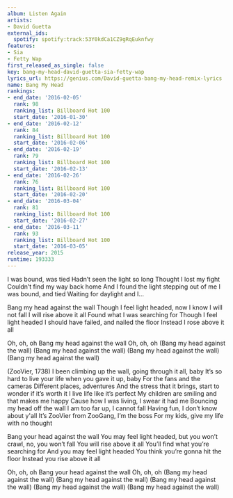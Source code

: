 ```yaml
---
album: Listen Again
artists:
- David Guetta
external_ids:
  spotify: spotify:track:53Y0kdCa1CZ9gRqEuknfwy
features:
- Sia
- Fetty Wap
first_released_as_single: false
key: bang-my-head-david-guetta-sia-fetty-wap
lyrics_url: https://genius.com/David-guetta-bang-my-head-remix-lyrics
name: Bang My Head
rankings:
- end_date: '2016-02-05'
  rank: 98
  ranking_list: Billboard Hot 100
  start_date: '2016-01-30'
- end_date: '2016-02-12'
  rank: 84
  ranking_list: Billboard Hot 100
  start_date: '2016-02-06'
- end_date: '2016-02-19'
  rank: 79
  ranking_list: Billboard Hot 100
  start_date: '2016-02-13'
- end_date: '2016-02-26'
  rank: 76
  ranking_list: Billboard Hot 100
  start_date: '2016-02-20'
- end_date: '2016-03-04'
  rank: 81
  ranking_list: Billboard Hot 100
  start_date: '2016-02-27'
- end_date: '2016-03-11'
  rank: 93
  ranking_list: Billboard Hot 100
  start_date: '2016-03-05'
release_year: 2015
runtime: 193333
---
```

I was bound, was tied
Hadn’t seen the light so long
Thought I lost my fight
Couldn’t find my way back home
And I found the light stepping out of me
I was bound, and tied
Waiting for daylight and I…


Bang my head against the wall
Though I feel light headed, now I know I will not fall
I will rise above it all
Found what I was searching for
Though I feel light headed
I should have failed, and nailed the floor
Instead I rose above it all


Oh, oh, oh
Bang my head against the wall
Oh, oh, oh
(Bang my head against the wall)
(Bang my head against the wall)
(Bang my head against the wall)
(Bang my head against the wall)


(ZooVier, 1738)
I been climbing up the wall, going through it all, baby
It’s so hard to live your life when you gave it up, baby
For the fans and the cameras
Different places, adventures
And the stress that it brings, start to wonder if it’s worth it
I live life like it’s perfect
My children are smiling and that makes me happy
Cause how I was living, I swear it had me
Bouncing my head off the wall
I am too far up, I cannot fall
Having fun, I don’t know about y'all
It’s ZooVier from ZooGang, I’m the boss
For my kids, give my life with no thought


Bang your head against the wall
You may feel light headed, but you won’t crawl, no, you won’t fall
You will rise above it all
You’ll find what you’re searching for
And you may feel light headed
You think you’re gonna hit the floor
Instead you rise above it all


Oh, oh, oh
Bang your head against the wall
Oh, oh, oh
(Bang my head against the wall)
(Bang my head against the wall)
(Bang my head against the wall)
(Bang my head against the wall)
(Bang my head against the wall)
